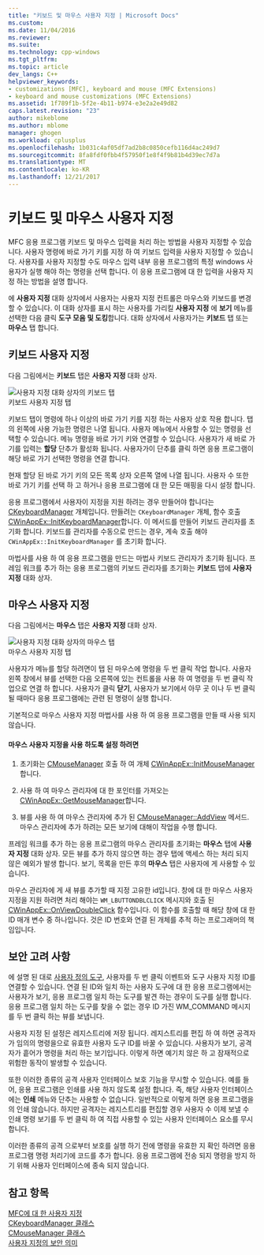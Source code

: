 ```yaml
---
title: "키보드 및 마우스 사용자 지정 | Microsoft Docs"
ms.custom: 
ms.date: 11/04/2016
ms.reviewer: 
ms.suite: 
ms.technology: cpp-windows
ms.tgt_pltfrm: 
ms.topic: article
dev_langs: C++
helpviewer_keywords:
- customizations [MFC], keyboard and mouse (MFC Extensions)
- keyboard and mouse customizations (MFC Extensions)
ms.assetid: 1f789f1b-5f2e-4b11-b974-e3e2a2e49d82
caps.latest.revision: "23"
author: mikeblome
ms.author: mblome
manager: ghogen
ms.workload: cplusplus
ms.openlocfilehash: 1b031c4af05df7ad2b8c0850cefb116d4ac249d7
ms.sourcegitcommit: 8fa8fdf0fbb4f57950f1e8f4f9b81b4d39ec7d7a
ms.translationtype: MT
ms.contentlocale: ko-KR
ms.lasthandoff: 12/21/2017
---
```

# <a name="keyboard-and-mouse-customization"></a>키보드 및 마우스 사용자 지정
MFC 응용 프로그램 키보드 및 마우스 입력을 처리 하는 방법을 사용자 지정할 수 있습니다. 사용자 명령에 바로 가기 키를 지정 하 여 키보드 입력을 사용자 지정할 수 있습니다. 사용자를 사용자 지정할 수도 마우스 입력 내부 응용 프로그램의 특정 windows 사용자가 실행 해야 하는 명령을 선택 합니다. 이 응용 프로그램에 대 한 입력을 사용자 지정 하는 방법을 설명 합니다.  
  
 에 **사용자 지정** 대화 상자에서 사용자는 사용자 지정 컨트롤은 마우스와 키보드를 변경할 수 있습니다. 이 대화 상자를 표시 하는 사용자를 가리킬 **사용자 지정** 에 **보기** 메뉴를 선택한 다음 클릭 **도구 모음 및 도킹**합니다. 대화 상자에서 사용자가는 **키보드** 탭 또는 **마우스** 탭 합니다.  
  
## <a name="keyboard-customization"></a>키보드 사용자 지정  
 다음 그림에서는 **키보드** 탭은 **사용자 지정** 대화 상자.  
  
 ![사용자 지정 대화 상자의 키보드 탭](../mfc/media/mfcnextkeyboardtab.png "mfcnextkeyboardtab")  
키보드 사용자 지정 탭  
  
 키보드 탭이 명령에 하나 이상의 바로 가기 키를 지정 하는 사용자 상호 작용 합니다. 탭의 왼쪽에 사용 가능한 명령은 나열 됩니다. 사용자 메뉴에서 사용할 수 있는 명령을 선택할 수 있습니다. 메뉴 명령을 바로 가기 키와 연결할 수 있습니다. 사용자가 새 바로 가기를 입력는 **할당** 단추가 활성화 됩니다. 사용자가이 단추를 클릭 하면 응용 프로그램이 해당 바로 가기 선택한 명령을 연결 합니다.  
  
 현재 할당 된 바로 가기 키의 모든 목록 상자 오른쪽 열에 나열 됩니다. 사용자 수 또한 바로 가기 키를 선택 하 고 하거나 응용 프로그램에 대 한 모든 매핑을 다시 설정 합니다.  
  
 응용 프로그램에서 사용자이 지정을 지원 하려는 경우 만들어야 합니다는 [CKeyboardManager](../mfc/reference/ckeyboardmanager-class.md) 개체입니다. 만들려는 `CKeyboardManager` 개체, 함수 호출 [CWinAppEx::InitKeyboardManager](../mfc/reference/cwinappex-class.md#initkeyboardmanager)합니다. 이 메서드를 만들어 키보드 관리자를 초기화 합니다. 키보드를 관리자를 수동으로 만드는 경우, 계속 호출 해야 `CWinAppEx::InitKeyboardManager` 를 초기화 합니다.  
  
 마법사를 사용 하 여 응용 프로그램을 만드는 마법사 키보드 관리자가 초기화 됩니다. 프레임 워크를 추가 하는 응용 프로그램의 키보드 관리자를 초기화는 **키보드** 탭에 **사용자 지정** 대화 상자.  
  
## <a name="mouse-customization"></a>마우스 사용자 지정  
 다음 그림에서는 **마우스** 탭은 **사용자 지정** 대화 상자.  
  
 ![사용자 지정 대화 상자의 마우스 탭](../mfc/media/mfcnextmousetab.png "mfcnextmousetab")  
마우스 사용자 지정 탭  
  
 사용자가 메뉴를 할당 하려면이 탭 된 마우스에 명령을 두 번 클릭 작업 합니다. 사용자 왼쪽 창에서 뷰를 선택한 다음 오른쪽에 있는 컨트롤을 사용 하 여 명령을 두 번 클릭 작업으로 연결 하 합니다. 사용자가 클릭 **닫기**, 사용자가 보기에서 아무 곳 이나 두 번 클릭 될 때마다 응용 프로그램에는 관련 된 명령이 실행 합니다.  
  
 기본적으로 마우스 사용자 지정 마법사를 사용 하 여 응용 프로그램을 만들 때 사용 되지 않습니다.  
  
#### <a name="to-enable-mouse-customization"></a>마우스 사용자 지정을 사용 하도록 설정 하려면  
  
1.  초기화는 [CMouseManager](../mfc/reference/cmousemanager-class.md) 호출 하 여 개체 [CWinAppEx::InitMouseManager](../mfc/reference/cwinappex-class.md#initmousemanager)합니다.  
  
2.  사용 하 여 마우스 관리자에 대 한 포인터를 가져오는 [CWinAppEx::GetMouseManager](../mfc/reference/cwinappex-class.md#getmousemanager)합니다.  
  
3.  뷰를 사용 하 여 마우스 관리자에 추가 된 [CMouseManager::AddView](../mfc/reference/cmousemanager-class.md#addview) 메서드. 마우스 관리자에 추가 하려는 모든 보기에 대해이 작업을 수행 합니다.  
  
 프레임 워크를 추가 하는 응용 프로그램의 마우스 관리자를 초기화는 **마우스** 탭에 **사용자 지정** 대화 상자. 모든 뷰를 추가 하지 않으면 하는 경우 탭에 액세스 하는 처리 되지 않은 예외가 발생 합니다. 보기, 목록을 만든 후의 **마우스** 탭은 사용자에 게 사용할 수 있습니다.  
  
 마우스 관리자에 게 새 뷰를 추가할 때 지정 고유한 id입니다. 창에 대 한 마우스 사용자 지정을 지원 하려면 처리 해야는 `WM_LBUTTONDBLCLICK` 메시지와 호출 된 [CWinAppEx::OnViewDoubleClick](../mfc/reference/cwinappex-class.md#onviewdoubleclick) 함수입니다. 이 함수를 호출할 때 해당 창에 대 한 ID 매개 변수 중 하나입니다. 것은 ID 번호와 연결 된 개체를 추적 하는 프로그래머의 책임입니다.  
  
## <a name="security-concerns"></a>보안 고려 사항  
 에 설명 된 대로 [사용자 정의 도구](../mfc/user-defined-tools.md), 사용자를 두 번 클릭 이벤트와 도구 사용자 지정 ID를 연결할 수 있습니다. 연결 된 ID와 일치 하는 사용자 도구에 대 한 응용 프로그램에서는 사용자가 보기, 응용 프로그램 일치 하는 도구를 발견 하는 경우이 도구를 실행 합니다. 응용 프로그램 일치 하는 도구를 찾을 수 없는 경우 ID 가진 WM_COMMAND 메시지를 두 번 클릭 하는 뷰를 보냅니다.  
  
 사용자 지정 된 설정은 레지스트리에 저장 됩니다. 레지스트리를 편집 하 여 하면 공격자가 임의의 명령을으로 유효한 사용자 도구 ID를 바꿀 수 있습니다. 사용자가 보기, 공격자가 흩어가 명령을 처리 하는 보기입니다. 이렇게 하면 예기치 않은 하 고 잠재적으로 위험한 동작이 발생할 수 있습니다.  
  
 또한 이러한 종류의 공격 사용자 인터페이스 보호 기능을 무시할 수 있습니다. 예를 들어, 응용 프로그램은 인쇄를 사용 하지 않도록 설정 합니다. 즉, 해당 사용자 인터페이스에는 **인쇄** 메뉴와 단추는 사용할 수 없습니다. 일반적으로 이렇게 하면 응용 프로그램을의 인쇄 않습니다. 하지만 공격자는 레지스트리를 편집할 경우 사용자 수 이제 보낼 수 인쇄 명령 보기를 두 번 클릭 하 여 직접 사용할 수 있는 사용자 인터페이스 요소를 무시 합니다.  
  
 이러한 종류의 공격 으로부터 보호를 실행 하기 전에 명령을 유효한 지 확인 하려면 응용 프로그램 명령 처리기에 코드를 추가 합니다. 응용 프로그램에 전송 되지 명령을 방지 하기 위해 사용자 인터페이스에 종속 되지 않습니다.  
  
## <a name="see-also"></a>참고 항목  
 [MFC에 대 한 사용자 지정](../mfc/customization-for-mfc.md)   
 [CKeyboardManager 클래스](../mfc/reference/ckeyboardmanager-class.md)   
 [CMouseManager 클래스](../mfc/reference/cmousemanager-class.md)   
 [사용자 지정의 보안 의미](../mfc/security-implications-of-customization.md)


